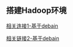 ## 搭建Hadoop环境

[相关连接1-基于debain](https://www.yiibai.com/hadoop/how_to_install_hadoop.html)

[相关链接2-基于debain](https://blog.csdn.net/aic1999/article/details/104660016)

